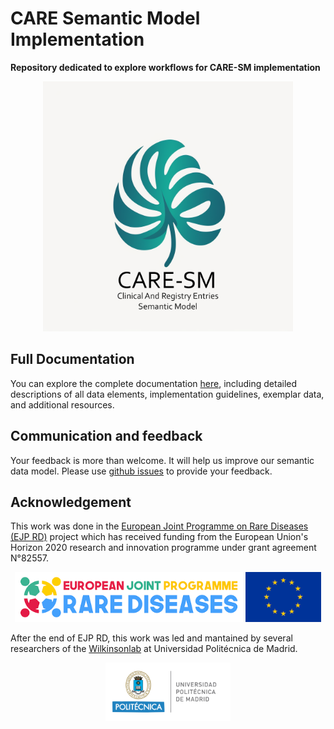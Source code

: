 # CARE Semantic Model Implementation
**Repository dedicated to explore workflows for CARE-SM implementation**

<p align="center"> 
    <img src="https://github.com/CARE-SM/CARE-SM-docs/blob/main/docs/assets/care-sm.png?raw=true"width="400" height="400"> 
<p align="center" > </p> 

## Full Documentation

You can explore the complete documentation [here](https://care-sm.readthedocs.io/en/latest/), including detailed descriptions of all data elements, implementation guidelines, exemplar data, and additional resources.

## Communication and feedback
Your feedback is more than welcome. It will help us improve our semantic data model. Please use [github issues](https://github.com/CARE-SM/CARE-SM-Implementation/issues) to provide your feedback.

## Acknowledgement

This work was done in the [European Joint Programme on Rare Diseases (EJP RD)](https://www.ejprarediseases.org/) project which has received funding from the European Union's Horizon 2020 research and innovation programme under grant agreement N°82557.  
<p align="center">
  <img src="https://github.com/CARE-SM/CARE-SM-docs/blob/main/docs/assets/ejprd.png?raw=true" alt="EJPRD logo" height="80">
  <img src="https://github.com/CARE-SM/CARE-SM-docs/blob/main/docs/assets/eu.png?raw=true" alt="EU logo" height="80">

</p>

After the end of EJP RD, this work was led and mantained by several researchers of the [Wilkinsonlab](http://wilkinsonlab.info/) at Universidad Politécnica de Madrid.

<p align="center">
  <img src="https://github.com/CARE-SM/CARE-SM-docs/blob/main/docs/assets/UPM.png?raw=true" alt="EU logo" width="200">
</p> 


